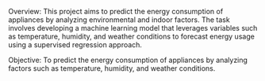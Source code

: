 Overview:
This project aims to predict the energy consumption of appliances by analyzing environmental and indoor factors. 
The task involves developing a machine learning model that leverages variables such as temperature, humidity, 
and weather conditions to forecast energy usage using a supervised regression approach.

Objective:
To predict the energy consumption of appliances by analyzing factors such as temperature, humidity, and weather conditions.
